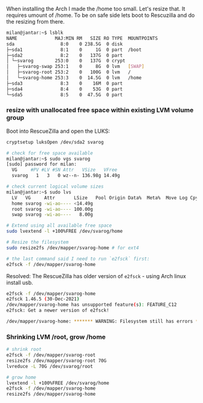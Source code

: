 
When installing the Arch I made the /home too small. Let's resize that. It requires umount of /home. To be on safe side lets boot to Rescuzilla and do the resizing from there.

```bash
milan@jantar:~$ lsblk
NAME              MAJ:MIN RM   SIZE RO TYPE  MOUNTPOINTS
sda                 8:0    0 238.5G  0 disk
├─sda1              8:1    0     1G  0 part  /boot
├─sda2              8:2    0   137G  0 part
│ └─svarog        253:0    0   137G  0 crypt
│   ├─svarog-swap 253:1    0     8G  0 lvm   [SWAP]
│   ├─svarog-root 253:2    0   100G  0 lvm   /
│   └─svarog-home 253:3    0  14.5G  0 lvm   /home
├─sda3              8:3    0    16M  0 part
├─sda4              8:4    0    53G  0 part
└─sda5              8:5    0  47.5G  0 part
```

### resize with unallocated free space within existing LVM volume group

Boot into RescueZilla and open the LUKS:

```bash
cryptsetup luksOpen /dev/sda2 svarog
```

```bash
# check for free space available
milan@jantar:~$ sudo vgs svarog
[sudo] password for milan:
  VG     #PV #LV #SN Attr   VSize   VFree
  svarog   1   3   0 wz--n- 136.98g 14.49g
```


```bash
# check current logical volume sizes
milan@jantar:~$ sudo lvs
  LV   VG     Attr       LSize   Pool Origin Data%  Meta%  Move Log Cpy%Sync Convert
  home svarog -wi-ao---- <14.49g
  root svarog -wi-ao---- 100.00g
  swap svarog -wi-ao----   8.00g
```

```bash
# Extend using all available free space 
sudo lvextend -l +100%FREE /dev/svarog/home

# Resize the filesystem 
sudo resize2fs /dev/mapper/svarog-home # for ext4

# the last command said I need to run `e2fsck` first:
e2fsck -f /dev/mapper/svarog-home
```


Resolved: The RescueZilla has older version of `e2fsck` - using Arch linux install usb.

```bash
e2fsck -f /dev/mapper/svarog-home
e2fsck 1.46.5 (30-Dec-2021)
/dev/mapper/svarog-home has unsupported feature(s): FEATURE_C12
e2fsck: Get a newer version of e2fsck!

/dev/mapper/svarog-home: ******* WARNING: Filesystem still has errors *****
```


### Shrinking LVM /root, grow /home

```bash
# shrink root
e2fsck -f /dev/mapper/svarog-root
resize2fs /dev/mapper/svarog-root 70G
lvreduce -L 70G /dev/svarog/root

# grow home
lvextend -l +100%FREE /dev/svarog/home
e2fsck -f /dev/mapper/svarog-home
resize2fs /dev/mapper/svarog-home
```